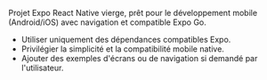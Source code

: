 <!-- Use this file to provide workspace-specific custom instructions to Copilot. For more details, visit https://code.visualstudio.com/docs/copilot/copilot-customization#_use-a-githubcopilotinstructionsmd-file -->

Projet Expo React Native vierge, prêt pour le développement mobile (Android/iOS) avec navigation et compatible Expo Go.
- Utiliser uniquement des dépendances compatibles Expo.
- Privilégier la simplicité et la compatibilité mobile native.
- Ajouter des exemples d'écrans ou de navigation si demandé par l'utilisateur.
